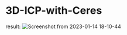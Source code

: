 # 3D-ICP-with-Ceres
result:
![Screenshot from 2023-01-14 18-10-44](https://user-images.githubusercontent.com/62703436/212466941-8584b148-e883-420a-81be-7207e73130c6.png)
